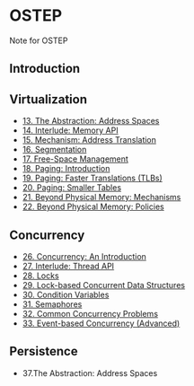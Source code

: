 # OSTEP
Note for OSTEP

## Introduction  

## Virtualization  

+ [13. The Abstraction: Address Spaces](./code/virtual/ch13)
+ [14. Interlude: Memory API](./code/virtual/ch14)
+ [15. Mechanism: Address Translation](./code/virtual/ch15) 
+ [16. Segmentation](./code/virtual/ch16)
+ [17. Free-Space Management](./code/virtual/ch17)
+ [18. Paging: Introduction](./code/virtual/ch18)
+ [19. Paging: Faster Translations (TLBs)](./code/virtual/ch19)
+ [20. Paging: Smaller Tables](./code/virtual/ch20)
+ [21. Beyond Physical Memory: Mechanisms](./code/virtual/ch21)
+ [22. Beyond Physical Memory: Policies](./code/virtual/ch22) 

## Concurrency  

+ [26. Concurrency: An Introduction](./code/concurrency/ch26)
+ [27. Interlude: Thread API](./code/concurrency/ch27)
+ [28. Locks](./code/concurrency/ch28)
+ [29. Lock-based Concurrent Data Structures](./code/concurrency/ch29)
+ [30. Condition Variables](./code/concurrency/ch30)
+ [31. Semaphores](./code/concurrency/ch31)
+ [32. Common Concurrency Problems](./code/concurrency/ch32)
+ [33. Event-based Concurrency (Advanced)](./code/concurrency/ch33) 

## Persistence  

+ 37.The Abstraction: Address Spaces

